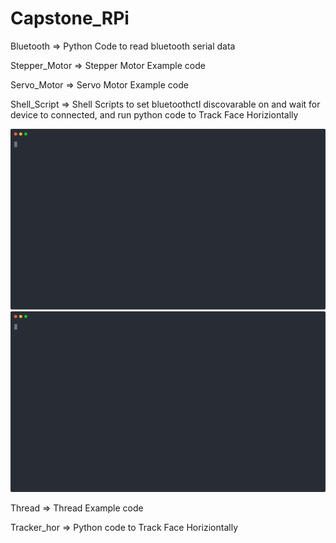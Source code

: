 # Capstone_RPi
Bluetooth => Python Code to read bluetooth serial data


Stepper_Motor => Stepper Motor Example code


Servo_Motor => Servo Motor Example code


Shell_Script => Shell Scripts to set bluetoothctl discovarable on and wait for device to connected, and run python code to Track Face Horiziontally

![Alt text](./shell.svg)
<img src="./shell.svg">


Thread => Thread Example code


Tracker_hor => Python code to Track Face Horiziontally
